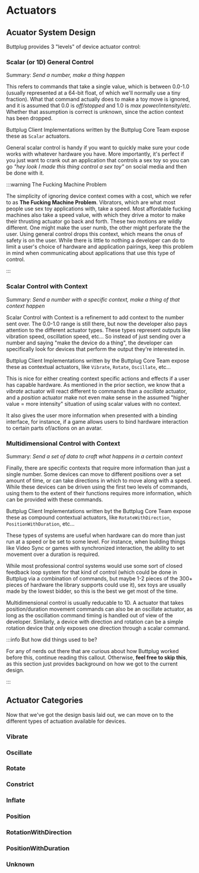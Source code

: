 # Actuators

## Acuator System Design

Buttplug provides 3 "levels" of device actuator control:

### Scalar (or 1D) General Control

Summary: _Send a number, make a thing happen_

This refers to commands that take a single value, which is between 0.0-1.0 (usually represented at a
64-bit float, of which we'll normally use a tiny fraction). What that command actually does to make
a toy move is ignored, and it is assumed that 0.0 is _off/stopped_ and 1.0 is _max
power/intensity/etc_. Whether that assumption is correct is unknown, since the action context has been dropped.

Buttplug Client Implementations written by the Buttplug Core Team expose these as `Scalar` actuators.

General scalar control is handy if you want to quickly make sure your code works with whatever hardware you have. More importantly, it's perfect if you just want to crank out an application that controls a sex toy so you can go _"hey look I made this thing control a sex toy"_ on social media and then be done with it.

:::warning The Fucking Machine Problem

The simplicity of ignoring device context comes with a cost, which we refer to as **The Fucking Machine Problem**. Vibrators, which are what most people use sex toy applications with, take a speed. Most affordable fucking machines also take a speed value, with which they drive a motor to make their thrusting actuator go back and forth. These two motions are wildly different. One might make the user numb, the other might perforate the the user. Using general control drops this context, which means the onus of safety is on the user. While there is little to nothing a developer can do to limit a user's choice of hardware and application pairings, keep this problem in mind when communicating about applications that use this type of control.

:::

### Scalar Control with Context

Summary: _Send a number with a specific context, make a thing of that context happen_

Scalar Control with Context is a refinement to add context to the number sent over. The 0.0-1.0
range is still there, but now the developer also pays attention to the different actuator types.
These types represent outputs like vibration speed, oscillation speed, etc... So instead of just
sending over a number and saying "make the device do a thing", the developer can specifically look
for devices that perform the output they're interested in.

Buttplug Client Implementations written by the Buttplug Core Team expose these as contextual
actuators, like `Vibrate`, `Rotate`, `Oscillate`, etc...

This is nice for either creating context specific actions and effects if a user has capable hardware. As mentioned in the prior section, we know that a _vibrate_ actuator will react different to commands than a _oscillate_ actuator, and a _position_ actuator make not even make sense in the assumed "higher value = more intensity" situation of using scalar values with no context.

It also gives the user more information when presented with a binding interface, for instance, if a game allows users to bind hardware interaction to certain parts of/actions on an avatar. 

### Multidimensional Control with Context

Summary: _Send a set of data to craft what happens in a certain context_

Finally, there are specific contexts that require more information than just a single number. Some
devices can move to different positions over a set amount of time, or can take directions in which
to move along with a speed. While these devices can be driven using the first two levels of
commands, using them to the extent of their functions requires more information, which can be
provided with these commands.

Buttplug Client Implementations written byt the Buttplug Core Team expose these as compound
contextual actuators, like `RotateWithDirection`, `PositionWithDuration`, etc...

These types of systems are useful when hardware can do more than just run at a speed or be set to some level. For instance, when building things like Video Sync or games with synchronized interaction, the ability to set movement over a duration is required. 

While most professional control systems would use some sort of closed feedback loop system for that
kind of control (which could be done in Buttplug via a combination of commands, but maybe 1-2 pieces
of the 300+ pieces of hardware the library supports could use it), sex toys are usually made by the
lowest bidder, so this is the best we get most of the time.

Multidimensional control is usually reducable to 1D. A actuator that takes position/duration movement commands can also be an oscillate actuator, as long as the oscillation command timing is handled out of view of the developer. Similarly, a device with direction and rotation can be a simple rotation device that only exposes one direction through a scalar command.

:::info But how did things used to be?

For any of nerds out there that are curious about how Buttplug worked before this, continue reading this callout. Otherwise, **feel free to skip this**, as this section just provides background on how we got to the current design.

:::

## Actuator Categories

Now that we've got the design basis laid out, we can move on to the different types of actuation available for devices.

### Vibrate

### Oscillate

### Rotate

### Constrict

### Inflate

### Position

### RotationWithDirection

### PositionWithDuration

### Unknown